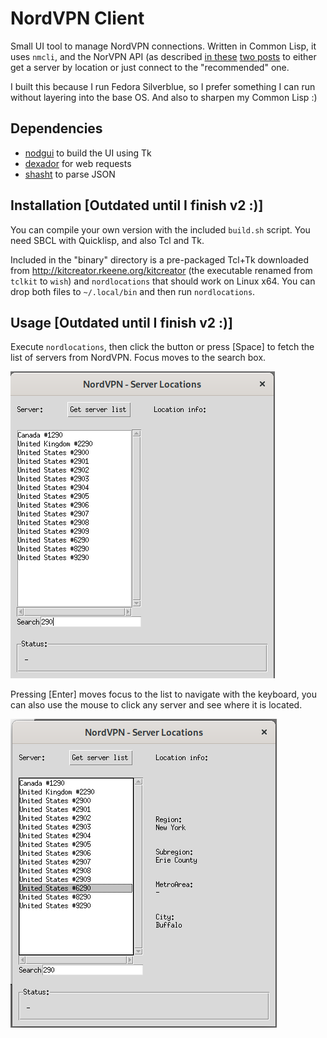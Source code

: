 # NordVPN Client

Small UI tool to manage NordVPN connections. Written in Common Lisp, it uses `nmcli`, and the NorVPN API (as described [in these](https://sleeplessbeastie.eu/2019/02/18/how-to-use-public-nordvpn-api/) [two posts](https://sleeplessbeastie.eu/2019/01/14/how-to-use-terminal-to-display-servers-recommended-by-nordvpn/) to either get a server by location or just connect to the "recommended" one.

I built this because I run Fedora Silverblue, so I prefer something I can run without layering into the base OS. And also to sharpen my Common Lisp :)

## Dependencies

* [nodgui](https://www.autistici.org/interzona/nodgui.html) to build the UI using Tk
* [dexador](https://github.com/fukamachi/dexador) for web requests
* [shasht](https://github.com/yitzchak/shasht) to parse JSON

## Installation [Outdated until I finish v2 :)]

You can compile your own version with the included `build.sh` script. You need SBCL with Quicklisp, and also Tcl and Tk.

Included in the "binary" directory is a pre-packaged Tcl+Tk downloaded from http://kitcreator.rkeene.org/kitcreator (the executable renamed from `tclkit` to `wish`) and `nordlocations` that should work on Linux x64. You can drop both files to `~/.local/bin` and then run `nordlocations`.

## Usage [Outdated until I finish v2 :)]

Execute `nordlocations`, then click the button or press [Space] to fetch the list of servers from NordVPN. Focus moves to the search box.

![filter290](/images/filter290.png)

Pressing [Enter] moves focus to the list to navigate with the keyboard, you can also use the mouse to click any server and see where it is located.

![showlocation](/images/showlocation.png)


